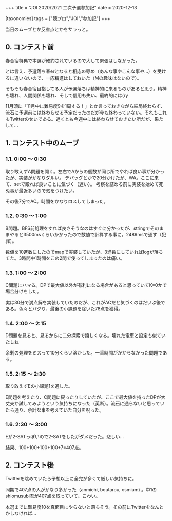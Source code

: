 +++
title = "JOI 2020/2021 二次予選参加記"
date = 2020-12-13

[taxonomies]
tags = ["競プロ","JOI","参加記"]
+++

当日のムーブとか反省点とかをサラっと。

## 0. コンテスト前

春合宿特典で本選が確約されているので大して緊張はしなかった。

とは言え、予選落ち春erとなると相応の辱め（あんな事やこんな事や...）を受けるに違いないので、一応精進はしておいた（Mの趣味はないので）。

そもそも春合宿目指してる人が予選落ちは精神的に来るものがあると思う。精神も壊れ、人間関係も壊れ、そして信用も失い、最終的には(ry

11月頭に「11月中に難易度9を1周する！」とか言っておきながら結局終わらず、流石に予選前には終わらせる予定だったのだが今も終わっていない。それもこれもTwitterのせいである。遅くとも今週中には終わらせておきたい所だが、果たして...

<!-- more -->

## 1. コンテスト中のムーブ

### 1.1. 0:00 〜 0:30

取り敢えずA問題を開く。左右でAからの個数が同じ所でやれば良い事が分かったが、実装がかなりダルい。
デバッグとかで20分かけたが、WA。ここに来て、setで殴れば良いことに気づく（遅い）。
考察を詰める前に実装を始めて死ぬ事が最近多いので気をつけたい。

その後7分でAC。時間をかなりロスしてしまった。

### 1.2. 0:30 〜 1:00

B問題。BFS前処理をすれば良さそうなのはすぐに分かったが、stringでそのままやると3500msくらいかかったので数値で計算する事に。2489msで通す（犯罪）。

数値を10進数にしたのでmapで実装していたが、3進数にしていればlogが落ちてた。3時間中1時間をこの2問で使ってしまったのは痛い。

### 1.3. 1:00 〜 2:00

C問題にハマる。DPで最大値以外が有利になる場合があると思っていてK=0かで場合分けをした。

実は30分で満点解を実装していたのだが、これがACだと気づくのはだいぶ後である。色々とバグり、最後の小課題を除いた78点を獲得。

### 1.4. 2:00 〜 2:15

D問題を見ると、見るからに二分探索で嬉しくなる。壊れた電車と設定も似ていたしね

余剰の処理をミスって10分くらい溶かした。一番時間がかからなかった問題である。

### 1.5. 2:15 〜 2:30

取り敢えずEの小課題1を通した。

E問題を考えたり、C問題に戻ったりしていたが、ここで最大値を持ったDPが大丈夫か試してみようという気持ちになった（英断）。流石に通らないと思っていたら通り、余計な事を考えていた自分を呪った。

### 1.6. 2:30 〜 3:00

Eが2-SATっぽいので2-SATをしたがダメだった。悲しい...

結果、100+100+100+100+7=407点。

## 2. コンテスト後

Twitterを眺めていたら予想以上に全完が多くて厳しい気持ちに。

同期で407点の人がかなり多かった（anmichi, boutarou, osmium) 。中1のshiomusubi君が407点を取っていて、こわい。

本選までに難易度10を真面目にやらないと落ちそう。その前にTwitterをなんとかしなければ...